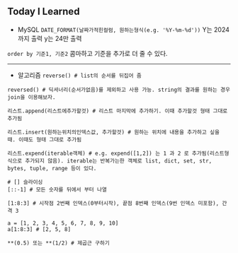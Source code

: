 ## Today I Learned
- MySQL
`DATE_FORMAT(날짜가적힌컬럼, 원하는형식(e.g. '%Y-%m-%d'))`
Y는 2024까지 출력 y는 24만 출력
>
`order by 기준1, 기준2`
콤마하고 기준을 추가로 더 줄 수 있다.
>
----
- 알고리즘
`reverse() # list의 순서를 뒤집어 줌`
>
`reversed() # 딕셔너리(순서가없음)를 제외하고 사용 가능. string의 결과를 원하는 경우 join을 이용해보자.`
>
`리스트.append(리스트에추가할것) # 리스트 마지막에 추가하기. 이때 추가할것 형태 그대로 추가됨`
>
`리스트.insert(원하는위치의인덱스값, 추가할것) # 원하는 위치에 내용을 추가하고 싶을 때. 이때도 형태 그대로 추가됨`
>
`리스트.expend(iterable객체) # e.g. expend([1,2]) 는 1 과 2 로 추가됨(리스트형식으로 추가되지 않음). iterable는 반복가는한 객체로 list, dict, set, str, bytes, tuple, range 등이 있다.`
>
```
# [] 슬라이싱
[::-1] # 모든 숫자를 뒤에서 부터 나열

[1:8:3] # 시작점 2번째 인덱스(0부터시작), 끝점 8번째 인덱스(9번 인덱스 미포함), 간격 3

a = [1, 2, 3, 4, 5, 6, 7, 8, 9, 10]
a[1:8:3] # [2, 5, 8]
```
>
`**(0.5) 또는 **(1/2) # 제곱근 구하기`
